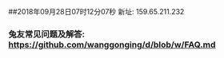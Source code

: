 ##2018年09月28日07时12分07秒 新址: 159.65.211.232
### 兔友常见问题及解答: https://github.com/wanggonging/d/blob/w/FAQ.md
